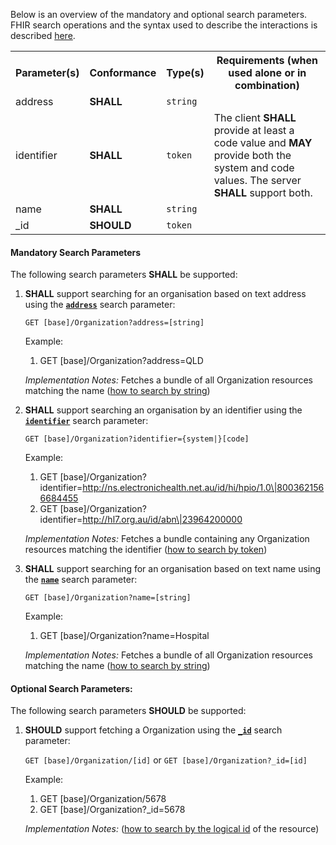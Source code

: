 Below is an overview of the mandatory and optional search parameters. FHIR search operations and the syntax used to describe the interactions is described <a href="http://hl7.org/fhir/R4/search.html">here</a>.

<table class="list" width="100%">
<tbody>
  <tr>
    <th>Parameter(s)</th>
    <th>Conformance</th>
    <th>Type(s)</th>
    <th>Requirements (when used alone or in combination)</th>
  </tr>
  <tr>
        <td>address</td>
        <td><b>SHALL</b></td>
        <td><code>string</code></td>
        <td></td>
  </tr>
  <tr>
        <td>identifier</td>
        <td><b>SHALL</b></td>
        <td><code>token</code></td>
        <td>The client <b>SHALL</b> provide at least a code value and <b>MAY</b> provide both the system and code values. The server <b>SHALL</b> support both.</td>
  </tr>
  <tr>
        <td>name</td>
        <td><b>SHALL</b></td>
        <td><code>string</code></td>
        <td></td>
  </tr>
  <tr>
        <td>_id</td>
        <td><b>SHOULD</b></td>
        <td><code>token</code></td>
        <td></td>
  </tr>
 </tbody>
</table>


#### Mandatory Search Parameters

The following search parameters **SHALL** be supported:

1. **SHALL** support searching for an organisation based on text address using the **[`address`](https://hl7.org/fhir/R4/organization.html.html#search)** search parameter:

    `GET [base]/Organization?address=[string]`

    Example:
    
      1. GET [base]/Organization?address=QLD

    *Implementation Notes:* Fetches a bundle of all Organization resources matching the name ([how to search by string](http://hl7.org/fhir/R4/search.html#string))

1. **SHALL** support searching an organisation by an identifier using the **[`identifier`](https://hl7.org/fhir/R4/organization.html.html#search)** search parameter:

    `GET [base]/Organization?identifier={system|}[code]`

    Example:
    
      1. GET [base]/Organization?identifier=http://ns.electronichealth.net.au/id/hi/hpio/1.0\|8003621566684455
      1. GET [base]/Organization?identifier=http://hl7.org.au/id/abn\|23964200000

    *Implementation Notes:* Fetches a bundle containing any Organization resources matching the identifier ([how to search by token](http://hl7.org/fhir/R4/search.html#token))

1. **SHALL** support searching for an organisation based on text name using the **[`name`](https://hl7.org/fhir/R4/organization.html.html#search)** search parameter:

    `GET [base]/Organization?name=[string]`

    Example:
    
      1. GET [base]/Organization?name=Hospital

    *Implementation Notes:* Fetches a bundle of all Organization resources matching the name ([how to search by string](http://hl7.org/fhir/R4/search.html#string))


#### Optional Search Parameters:

The following search parameters **SHOULD** be supported:

1. **SHOULD** support fetching a Organization using the **[`_id`](https://hl7.org/fhir/R4/organization.html.html#search)** search parameter:

    `GET [base]/Organization/[id]` or `GET [base]/Organization?_id=[id]`

    Example:
    
      1. GET [base]/Organization/5678
      1. GET [base]/Organization?_id=5678

    *Implementation Notes:*  ([how to search by the logical id](http://hl7.org/fhir/R4/references.html#logical) of the resource)